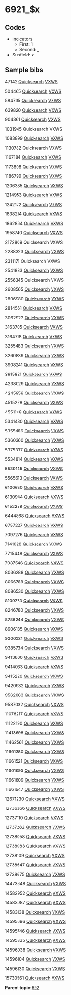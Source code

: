 # 6921\_$x

## Codes

-   Indicators
    -   First: 1
    -   Second: \_
-   Subfield: x

## Sample bibs

47142 [Quicksearch](https://search.library.yale.edu/catalog/47142) [VXWS](http://prodorbis.library.yale.edu:7014/vxws/GetHoldingsService?bibId=47142)

504465 [Quicksearch](https://search.library.yale.edu/catalog/504465) [VXWS](http://prodorbis.library.yale.edu:7014/vxws/GetHoldingsService?bibId=504465)

584735 [Quicksearch](https://search.library.yale.edu/catalog/584735) [VXWS](http://prodorbis.library.yale.edu:7014/vxws/GetHoldingsService?bibId=584735)

639820 [Quicksearch](https://search.library.yale.edu/catalog/639820) [VXWS](http://prodorbis.library.yale.edu:7014/vxws/GetHoldingsService?bibId=639820)

904361 [Quicksearch](https://search.library.yale.edu/catalog/904361) [VXWS](http://prodorbis.library.yale.edu:7014/vxws/GetHoldingsService?bibId=904361)

1031945 [Quicksearch](https://search.library.yale.edu/catalog/1031945) [VXWS](http://prodorbis.library.yale.edu:7014/vxws/GetHoldingsService?bibId=1031945)

1083899 [Quicksearch](https://search.library.yale.edu/catalog/1083899) [VXWS](http://prodorbis.library.yale.edu:7014/vxws/GetHoldingsService?bibId=1083899)

1130782 [Quicksearch](https://search.library.yale.edu/catalog/1130782) [VXWS](http://prodorbis.library.yale.edu:7014/vxws/GetHoldingsService?bibId=1130782)

1167184 [Quicksearch](https://search.library.yale.edu/catalog/1167184) [VXWS](http://prodorbis.library.yale.edu:7014/vxws/GetHoldingsService?bibId=1167184)

1173808 [Quicksearch](https://search.library.yale.edu/catalog/1173808) [VXWS](http://prodorbis.library.yale.edu:7014/vxws/GetHoldingsService?bibId=1173808)

1186799 [Quicksearch](https://search.library.yale.edu/catalog/1186799) [VXWS](http://prodorbis.library.yale.edu:7014/vxws/GetHoldingsService?bibId=1186799)

1206385 [Quicksearch](https://search.library.yale.edu/catalog/1206385) [VXWS](http://prodorbis.library.yale.edu:7014/vxws/GetHoldingsService?bibId=1206385)

1214953 [Quicksearch](https://search.library.yale.edu/catalog/1214953) [VXWS](http://prodorbis.library.yale.edu:7014/vxws/GetHoldingsService?bibId=1214953)

1242172 [Quicksearch](https://search.library.yale.edu/catalog/1242172) [VXWS](http://prodorbis.library.yale.edu:7014/vxws/GetHoldingsService?bibId=1242172)

1838214 [Quicksearch](https://search.library.yale.edu/catalog/1838214) [VXWS](http://prodorbis.library.yale.edu:7014/vxws/GetHoldingsService?bibId=1838214)

1862864 [Quicksearch](https://search.library.yale.edu/catalog/1862864) [VXWS](http://prodorbis.library.yale.edu:7014/vxws/GetHoldingsService?bibId=1862864)

1958740 [Quicksearch](https://search.library.yale.edu/catalog/1958740) [VXWS](http://prodorbis.library.yale.edu:7014/vxws/GetHoldingsService?bibId=1958740)

2172809 [Quicksearch](https://search.library.yale.edu/catalog/2172809) [VXWS](http://prodorbis.library.yale.edu:7014/vxws/GetHoldingsService?bibId=2172809)

2288323 [Quicksearch](https://search.library.yale.edu/catalog/2288323) [VXWS](http://prodorbis.library.yale.edu:7014/vxws/GetHoldingsService?bibId=2288323)

2311171 [Quicksearch](https://search.library.yale.edu/catalog/2311171) [VXWS](http://prodorbis.library.yale.edu:7014/vxws/GetHoldingsService?bibId=2311171)

2541833 [Quicksearch](https://search.library.yale.edu/catalog/2541833) [VXWS](http://prodorbis.library.yale.edu:7014/vxws/GetHoldingsService?bibId=2541833)

2556345 [Quicksearch](https://search.library.yale.edu/catalog/2556345) [VXWS](http://prodorbis.library.yale.edu:7014/vxws/GetHoldingsService?bibId=2556345)

2608565 [Quicksearch](https://search.library.yale.edu/catalog/2608565) [VXWS](http://prodorbis.library.yale.edu:7014/vxws/GetHoldingsService?bibId=2608565)

2806980 [Quicksearch](https://search.library.yale.edu/catalog/2806980) [VXWS](http://prodorbis.library.yale.edu:7014/vxws/GetHoldingsService?bibId=2806980)

2814561 [Quicksearch](https://search.library.yale.edu/catalog/2814561) [VXWS](http://prodorbis.library.yale.edu:7014/vxws/GetHoldingsService?bibId=2814561)

3062922 [Quicksearch](https://search.library.yale.edu/catalog/3062922) [VXWS](http://prodorbis.library.yale.edu:7014/vxws/GetHoldingsService?bibId=3062922)

3163705 [Quicksearch](https://search.library.yale.edu/catalog/3163705) [VXWS](http://prodorbis.library.yale.edu:7014/vxws/GetHoldingsService?bibId=3163705)

3164718 [Quicksearch](https://search.library.yale.edu/catalog/3164718) [VXWS](http://prodorbis.library.yale.edu:7014/vxws/GetHoldingsService?bibId=3164718)

3255483 [Quicksearch](https://search.library.yale.edu/catalog/3255483) [VXWS](http://prodorbis.library.yale.edu:7014/vxws/GetHoldingsService?bibId=3255483)

3260839 [Quicksearch](https://search.library.yale.edu/catalog/3260839) [VXWS](http://prodorbis.library.yale.edu:7014/vxws/GetHoldingsService?bibId=3260839)

3908241 [Quicksearch](https://search.library.yale.edu/catalog/3908241) [VXWS](http://prodorbis.library.yale.edu:7014/vxws/GetHoldingsService?bibId=3908241)

3915821 [Quicksearch](https://search.library.yale.edu/catalog/3915821) [VXWS](http://prodorbis.library.yale.edu:7014/vxws/GetHoldingsService?bibId=3915821)

4238029 [Quicksearch](https://search.library.yale.edu/catalog/4238029) [VXWS](http://prodorbis.library.yale.edu:7014/vxws/GetHoldingsService?bibId=4238029)

4245956 [Quicksearch](https://search.library.yale.edu/catalog/4245956) [VXWS](http://prodorbis.library.yale.edu:7014/vxws/GetHoldingsService?bibId=4245956)

4515228 [Quicksearch](https://search.library.yale.edu/catalog/4515228) [VXWS](http://prodorbis.library.yale.edu:7014/vxws/GetHoldingsService?bibId=4515228)

4551148 [Quicksearch](https://search.library.yale.edu/catalog/4551148) [VXWS](http://prodorbis.library.yale.edu:7014/vxws/GetHoldingsService?bibId=4551148)

5341430 [Quicksearch](https://search.library.yale.edu/catalog/5341430) [VXWS](http://prodorbis.library.yale.edu:7014/vxws/GetHoldingsService?bibId=5341430)

5355486 [Quicksearch](https://search.library.yale.edu/catalog/5355486) [VXWS](http://prodorbis.library.yale.edu:7014/vxws/GetHoldingsService?bibId=5355486)

5360360 [Quicksearch](https://search.library.yale.edu/catalog/5360360) [VXWS](http://prodorbis.library.yale.edu:7014/vxws/GetHoldingsService?bibId=5360360)

5375337 [Quicksearch](https://search.library.yale.edu/catalog/5375337) [VXWS](http://prodorbis.library.yale.edu:7014/vxws/GetHoldingsService?bibId=5375337)

5534814 [Quicksearch](https://search.library.yale.edu/catalog/5534814) [VXWS](http://prodorbis.library.yale.edu:7014/vxws/GetHoldingsService?bibId=5534814)

5539145 [Quicksearch](https://search.library.yale.edu/catalog/5539145) [VXWS](http://prodorbis.library.yale.edu:7014/vxws/GetHoldingsService?bibId=5539145)

5565613 [Quicksearch](https://search.library.yale.edu/catalog/5565613) [VXWS](http://prodorbis.library.yale.edu:7014/vxws/GetHoldingsService?bibId=5565613)

6100650 [Quicksearch](https://search.library.yale.edu/catalog/6100650) [VXWS](http://prodorbis.library.yale.edu:7014/vxws/GetHoldingsService?bibId=6100650)

6130944 [Quicksearch](https://search.library.yale.edu/catalog/6130944) [VXWS](http://prodorbis.library.yale.edu:7014/vxws/GetHoldingsService?bibId=6130944)

6152258 [Quicksearch](https://search.library.yale.edu/catalog/6152258) [VXWS](http://prodorbis.library.yale.edu:7014/vxws/GetHoldingsService?bibId=6152258)

6444868 [Quicksearch](https://search.library.yale.edu/catalog/6444868) [VXWS](http://prodorbis.library.yale.edu:7014/vxws/GetHoldingsService?bibId=6444868)

6757227 [Quicksearch](https://search.library.yale.edu/catalog/6757227) [VXWS](http://prodorbis.library.yale.edu:7014/vxws/GetHoldingsService?bibId=6757227)

7097276 [Quicksearch](https://search.library.yale.edu/catalog/7097276) [VXWS](http://prodorbis.library.yale.edu:7014/vxws/GetHoldingsService?bibId=7097276)

7141028 [Quicksearch](https://search.library.yale.edu/catalog/7141028) [VXWS](http://prodorbis.library.yale.edu:7014/vxws/GetHoldingsService?bibId=7141028)

7715448 [Quicksearch](https://search.library.yale.edu/catalog/7715448) [VXWS](http://prodorbis.library.yale.edu:7014/vxws/GetHoldingsService?bibId=7715448)

7937546 [Quicksearch](https://search.library.yale.edu/catalog/7937546) [VXWS](http://prodorbis.library.yale.edu:7014/vxws/GetHoldingsService?bibId=7937546)

8036288 [Quicksearch](https://search.library.yale.edu/catalog/8036288) [VXWS](http://prodorbis.library.yale.edu:7014/vxws/GetHoldingsService?bibId=8036288)

8066768 [Quicksearch](https://search.library.yale.edu/catalog/8066768) [VXWS](http://prodorbis.library.yale.edu:7014/vxws/GetHoldingsService?bibId=8066768)

8086530 [Quicksearch](https://search.library.yale.edu/catalog/8086530) [VXWS](http://prodorbis.library.yale.edu:7014/vxws/GetHoldingsService?bibId=8086530)

8109773 [Quicksearch](https://search.library.yale.edu/catalog/8109773) [VXWS](http://prodorbis.library.yale.edu:7014/vxws/GetHoldingsService?bibId=8109773)

8246780 [Quicksearch](https://search.library.yale.edu/catalog/8246780) [VXWS](http://prodorbis.library.yale.edu:7014/vxws/GetHoldingsService?bibId=8246780)

8786244 [Quicksearch](https://search.library.yale.edu/catalog/8786244) [VXWS](http://prodorbis.library.yale.edu:7014/vxws/GetHoldingsService?bibId=8786244)

8906135 [Quicksearch](https://search.library.yale.edu/catalog/8906135) [VXWS](http://prodorbis.library.yale.edu:7014/vxws/GetHoldingsService?bibId=8906135)

9306321 [Quicksearch](https://search.library.yale.edu/catalog/9306321) [VXWS](http://prodorbis.library.yale.edu:7014/vxws/GetHoldingsService?bibId=9306321)

9385734 [Quicksearch](https://search.library.yale.edu/catalog/9385734) [VXWS](http://prodorbis.library.yale.edu:7014/vxws/GetHoldingsService?bibId=9385734)

9413800 [Quicksearch](https://search.library.yale.edu/catalog/9413800) [VXWS](http://prodorbis.library.yale.edu:7014/vxws/GetHoldingsService?bibId=9413800)

9414033 [Quicksearch](https://search.library.yale.edu/catalog/9414033) [VXWS](http://prodorbis.library.yale.edu:7014/vxws/GetHoldingsService?bibId=9414033)

9415226 [Quicksearch](https://search.library.yale.edu/catalog/9415226) [VXWS](http://prodorbis.library.yale.edu:7014/vxws/GetHoldingsService?bibId=9415226)

9420932 [Quicksearch](https://search.library.yale.edu/catalog/9420932) [VXWS](http://prodorbis.library.yale.edu:7014/vxws/GetHoldingsService?bibId=9420932)

9562063 [Quicksearch](https://search.library.yale.edu/catalog/9562063) [VXWS](http://prodorbis.library.yale.edu:7014/vxws/GetHoldingsService?bibId=9562063)

9587032 [Quicksearch](https://search.library.yale.edu/catalog/9587032) [VXWS](http://prodorbis.library.yale.edu:7014/vxws/GetHoldingsService?bibId=9587032)

11076217 [Quicksearch](https://search.library.yale.edu/catalog/11076217) [VXWS](http://prodorbis.library.yale.edu:7014/vxws/GetHoldingsService?bibId=11076217)

11122190 [Quicksearch](https://search.library.yale.edu/catalog/11122190) [VXWS](http://prodorbis.library.yale.edu:7014/vxws/GetHoldingsService?bibId=11122190)

11413698 [Quicksearch](https://search.library.yale.edu/catalog/11413698) [VXWS](http://prodorbis.library.yale.edu:7014/vxws/GetHoldingsService?bibId=11413698)

11462561 [Quicksearch](https://search.library.yale.edu/catalog/11462561) [VXWS](http://prodorbis.library.yale.edu:7014/vxws/GetHoldingsService?bibId=11462561)

11661380 [Quicksearch](https://search.library.yale.edu/catalog/11661380) [VXWS](http://prodorbis.library.yale.edu:7014/vxws/GetHoldingsService?bibId=11661380)

11661521 [Quicksearch](https://search.library.yale.edu/catalog/11661521) [VXWS](http://prodorbis.library.yale.edu:7014/vxws/GetHoldingsService?bibId=11661521)

11661695 [Quicksearch](https://search.library.yale.edu/catalog/11661695) [VXWS](http://prodorbis.library.yale.edu:7014/vxws/GetHoldingsService?bibId=11661695)

11661809 [Quicksearch](https://search.library.yale.edu/catalog/11661809) [VXWS](http://prodorbis.library.yale.edu:7014/vxws/GetHoldingsService?bibId=11661809)

11661947 [Quicksearch](https://search.library.yale.edu/catalog/11661947) [VXWS](http://prodorbis.library.yale.edu:7014/vxws/GetHoldingsService?bibId=11661947)

12671230 [Quicksearch](https://search.library.yale.edu/catalog/12671230) [VXWS](http://prodorbis.library.yale.edu:7014/vxws/GetHoldingsService?bibId=12671230)

12736266 [Quicksearch](https://search.library.yale.edu/catalog/12736266) [VXWS](http://prodorbis.library.yale.edu:7014/vxws/GetHoldingsService?bibId=12736266)

12737110 [Quicksearch](https://search.library.yale.edu/catalog/12737110) [VXWS](http://prodorbis.library.yale.edu:7014/vxws/GetHoldingsService?bibId=12737110)

12737282 [Quicksearch](https://search.library.yale.edu/catalog/12737282) [VXWS](http://prodorbis.library.yale.edu:7014/vxws/GetHoldingsService?bibId=12737282)

12738058 [Quicksearch](https://search.library.yale.edu/catalog/12738058) [VXWS](http://prodorbis.library.yale.edu:7014/vxws/GetHoldingsService?bibId=12738058)

12738083 [Quicksearch](https://search.library.yale.edu/catalog/12738083) [VXWS](http://prodorbis.library.yale.edu:7014/vxws/GetHoldingsService?bibId=12738083)

12738109 [Quicksearch](https://search.library.yale.edu/catalog/12738109) [VXWS](http://prodorbis.library.yale.edu:7014/vxws/GetHoldingsService?bibId=12738109)

12738647 [Quicksearch](https://search.library.yale.edu/catalog/12738647) [VXWS](http://prodorbis.library.yale.edu:7014/vxws/GetHoldingsService?bibId=12738647)

12738675 [Quicksearch](https://search.library.yale.edu/catalog/12738675) [VXWS](http://prodorbis.library.yale.edu:7014/vxws/GetHoldingsService?bibId=12738675)

14473648 [Quicksearch](https://search.library.yale.edu/catalog/14473648) [VXWS](http://prodorbis.library.yale.edu:7014/vxws/GetHoldingsService?bibId=14473648)

14582952 [Quicksearch](https://search.library.yale.edu/catalog/14582952) [VXWS](http://prodorbis.library.yale.edu:7014/vxws/GetHoldingsService?bibId=14582952)

14583087 [Quicksearch](https://search.library.yale.edu/catalog/14583087) [VXWS](http://prodorbis.library.yale.edu:7014/vxws/GetHoldingsService?bibId=14583087)

14583138 [Quicksearch](https://search.library.yale.edu/catalog/14583138) [VXWS](http://prodorbis.library.yale.edu:7014/vxws/GetHoldingsService?bibId=14583138)

14595696 [Quicksearch](https://search.library.yale.edu/catalog/14595696) [VXWS](http://prodorbis.library.yale.edu:7014/vxws/GetHoldingsService?bibId=14595696)

14595746 [Quicksearch](https://search.library.yale.edu/catalog/14595746) [VXWS](http://prodorbis.library.yale.edu:7014/vxws/GetHoldingsService?bibId=14595746)

14595835 [Quicksearch](https://search.library.yale.edu/catalog/14595835) [VXWS](http://prodorbis.library.yale.edu:7014/vxws/GetHoldingsService?bibId=14595835)

14596038 [Quicksearch](https://search.library.yale.edu/catalog/14596038) [VXWS](http://prodorbis.library.yale.edu:7014/vxws/GetHoldingsService?bibId=14596038)

14596104 [Quicksearch](https://search.library.yale.edu/catalog/14596104) [VXWS](http://prodorbis.library.yale.edu:7014/vxws/GetHoldingsService?bibId=14596104)

14596130 [Quicksearch](https://search.library.yale.edu/catalog/14596130) [VXWS](http://prodorbis.library.yale.edu:7014/vxws/GetHoldingsService?bibId=14596130)

15730561 [Quicksearch](https://search.library.yale.edu/catalog/15730561) [VXWS](http://prodorbis.library.yale.edu:7014/vxws/GetHoldingsService?bibId=15730561)

**Parent topic:**[692](../../tags/692/692.md)

